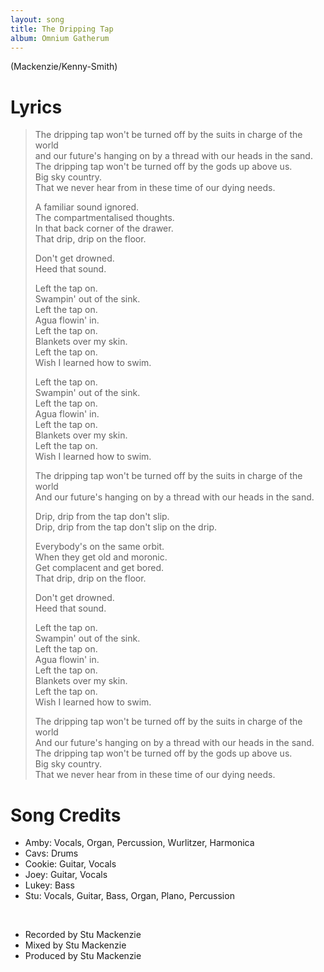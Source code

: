 ```yaml
---
layout: song
title: The Dripping Tap
album: Omnium Gatherum
---
```


(Mackenzie/Kenny-Smith)

# Lyrics

> The dripping tap won't be turned off by the suits in charge of the world  
> and our future's hanging on by a thread with our heads in the sand.  
> The dripping tap won't be turned off by the gods up above us.  
> Big sky country.  
> That we never hear from in these time of our dying needs.  
>  
> A familiar sound ignored.  
> The compartmentalised thoughts.  
> In that back corner of the drawer.  
> That drip, drip on the floor.  
>  
> Don't get drowned.  
> Heed that sound.  
>  
> Left the tap on.  
> Swampin' out of the sink.  
> Left the tap on.  
> Agua flowin' in.  
> Left the tap on.  
> Blankets over my skin.  
> Left the tap on.  
> Wish I learned how to swim.  
>  
> Left the tap on.  
> Swampin' out of the sink.  
> Left the tap on.  
> Agua flowin' in.  
> Left the tap on.  
> Blankets over my skin.  
> Left the tap on.  
> Wish I learned how to swim.  
>  
> The dripping tap won't be turned off by the suits in charge of the world  
> And our future's hanging on by a thread with our heads in the sand.  
>  
> Drip, drip from the tap don't slip.  
> Drip, drip from the tap don't slip on the drip.  
>  
> Everybody's on the same orbit.  
> When they get old and moronic.  
> Get complacent and get bored.  
> That drip, drip on the floor.  
>  
> Don't get drowned.  
> Heed that sound.  
>  
> Left the tap on.  
> Swampin' out of the sink.  
> Left the tap on.  
> Agua flowin' in.  
> Left the tap on.  
> Blankets over my skin.  
> Left the tap on.  
> Wish I learned how to swim.  
>  
> The dripping tap won't be turned off by the suits in charge of the world  
> And our future's hanging on by a thread with our heads in the sand.  
> The dripping tap won't be turned off by the gods up above us.  
> Big sky country.  
> That we never hear from in these time of our dying needs.  

# Song Credits

* Amby: Vocals, Organ, Percussion, Wurlitzer, Harmonica
* Cavs: Drums
* Cookie: Guitar, Vocals
* Joey: Guitar, Vocals
* Lukey: Bass
* Stu: Vocals, Guitar, Bass, Organ, Plano, Percussion
<br>

* Recorded by Stu Mackenzie
* Mixed by Stu Mackenzie
* Produced by Stu Mackenzie
